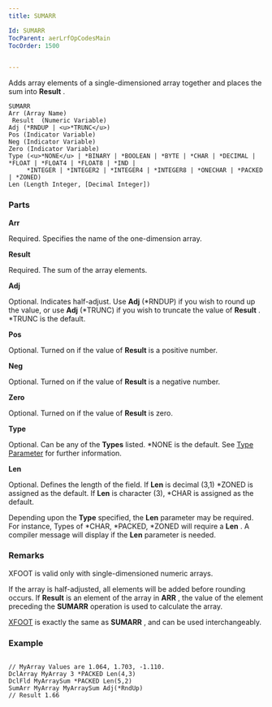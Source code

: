 ```yaml
---
title: SUMARR

Id: SUMARR
TocParent: aerLrfOpCodesMain
TocOrder: 1500


---
```


Adds array elements of a single-dimensioned array together and places the sum into **Result** . 

```
SUMARR
Arr (Array Name)
 Result  (Numeric Variable)
Adj (*RNDUP | <u>*TRUNC</u>)
Pos (Indicator Variable)
Neg (Indicator Variable)
Zero (Indicator Variable)
Type (<u>*NONE</u> | *BINARY | *BOOLEAN | *BYTE | *CHAR | *DECIMAL | *FLOAT | *FLOAT4 | *FLOAT8 | *IND |
     *INTEGER | *INTEGER2 | *INTEGER4 | *INTEGER8 | *ONECHAR | *PACKED | *ZONED)
Len (Length Integer, [Decimal Integer])
```

### Parts

**Arr** 

Required. Specifies the name of the one-dimension array.


**Result** 

Required. The sum of the array elements.


**Adj** 

Optional. Indicates half-adjust. Use **Adj** (*RNDUP) if you wish to round up the value, or use **Adj** (*TRUNC) if you wish to truncate the value of **Result** . *TRUNC is the default.


**Pos** 

Optional. Turned on if the value of **Result** is a positive number.


**Neg** 

Optional. Turned on if the value of **Result** is a negative number.


**Zero** 

Optional. Turned on if the value of **Result** is zero.


**Type** 

Optional. Can be any of the **Types** listed. *NONE is the default. See [Type Parameter](Type_Parameter.html) for further information.


**Len** 

Optional. Defines the length of the field. If **Len** is decimal (3,1) *ZONED is assigned as the default. If **Len** is character (3), *CHAR is assigned as the default. 

Depending upon the **Type** specified, the **Len** parameter may be required. For instance, Types of *CHAR, *PACKED, *ZONED will require a **Len** . A compiler message will display if the **Len** parameter is needed.


### Remarks
XFOOT is valid only with single-dimensioned numeric arrays.

If the array is half-adjusted, all elements will be added before rounding occurs. If **Result** is an element of the array in **ARR** , the value of the element preceding the **SUMARR** operation is used to calculate the array. 

[XFOOT](XFOOT.html) is exactly the same as **SUMARR** , and can be used interchangeably. 

### Example

```

// MyArray Values are 1.064, 1.703, -1.110.
DclArray MyArray 3 *PACKED Len(4,3)
DclFld MyArraySum *PACKED Len(5,2)
SumArr MyArray MyArraySum Adj(*RndUp)
// Result 1.66 
```

